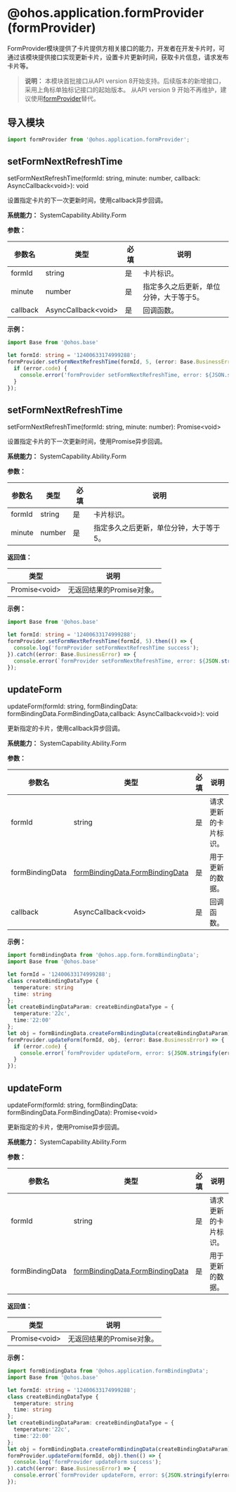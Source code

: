 # @ohos.application.formProvider (formProvider)

FormProvider模块提供了卡片提供方相关接口的能力，开发者在开发卡片时，可通过该模块提供接口实现更新卡片，设置卡片更新时间，获取卡片信息，请求发布卡片等。

> **说明：**
> 本模块首批接口从API version 8开始支持。后续版本的新增接口，采用上角标单独标记接口的起始版本。
> 从API version 9 开始不再维护，建议使用[formProvider](js-apis-app-form-formProvider.md)替代。

## 导入模块

```ts
import formProvider from '@ohos.application.formProvider';
```

## setFormNextRefreshTime

setFormNextRefreshTime(formId: string, minute: number, callback: AsyncCallback&lt;void&gt;): void

设置指定卡片的下一次更新时间，使用callback异步回调。

**系统能力：** SystemCapability.Ability.Form

**参数：**

  | 参数名 | 类型    | 必填 | 说明                                   |
  | ------ | ------ | ---- | ------------------------------------- |
  | formId | string | 是   | 卡片标识。                               |
  | minute | number | 是   | 指定多久之后更新，单位分钟，大于等于5。     |
  | callback | AsyncCallback&lt;void&gt; | 是 | 回调函数。 |

**示例：**

  ```ts
  import Base from '@ohos.base'

  let formId: string = '12400633174999288';
  formProvider.setFormNextRefreshTime(formId, 5, (error: Base.BusinessError) => {
    if (error.code) {
      console.error('formProvider setFormNextRefreshTime, error: ${JSON.stringify(error)}');
    }
  });
  ```

## setFormNextRefreshTime

setFormNextRefreshTime(formId: string, minute: number): Promise&lt;void&gt;

设置指定卡片的下一次更新时间，使用Promise异步回调。

**系统能力：** SystemCapability.Ability.Form

**参数：**

  | 参数名 | 类型    | 必填 | 说明                                   |
  | ------ | ------ | ---- | ------------------------------------- |
  | formId | string | 是   | 卡片标识。                               |
  | minute | number | 是   | 指定多久之后更新，单位分钟，大于等于5。     |

**返回值：**

  | 类型          | 说明                              |
  | ------------- | ---------------------------------- |
  | Promise\<void> | 无返回结果的Promise对象。      |

**示例：**

  ```ts
  import Base from '@ohos.base'

  let formId: string = '12400633174999288';
  formProvider.setFormNextRefreshTime(formId, 5).then(() => {
    console.log('formProvider setFormNextRefreshTime success');
  }).catch((error: Base.BusinessError) => {
    console.error(`formProvider setFormNextRefreshTime, error: ${JSON.stringify(error)}`);
  });
  ```

## updateForm

updateForm(formId: string, formBindingData: formBindingData.FormBindingData,callback: AsyncCallback&lt;void&gt;): void

更新指定的卡片，使用callback异步回调。

**系统能力：** SystemCapability.Ability.Form

**参数：**

  | 参数名 | 类型                                                                    | 必填 | 说明             |
  | ------ | ---------------------------------------------------------------------- | ---- | ---------------- |
  | formId | string                                                                 | 是   | 请求更新的卡片标识。 |
  | formBindingData | [formBindingData.FormBindingData](js-apis-application-formBindingData.md#formbindingdata) | 是   | 用于更新的数据。    |
  | callback | AsyncCallback&lt;void&gt; | 是 | 回调函数。 |

**示例：**

  ```ts
  import formBindingData from '@ohos.app.form.formBindingData';
  import Base from '@ohos.base'

  let formId = '12400633174999288';
  class createBindingDataType {
    temperature: string
    time: string
  };
  let createBindingDataParam: createBindingDataType = {
    temperature:'22c',
    time:'22:00'
  };
  let obj = formBindingData.createFormBindingData(createBindingDataParam);
  formProvider.updateForm(formId, obj, (error: Base.BusinessError) => {
    if (error.code) {
      console.error(`formProvider updateForm, error: ${JSON.stringify(error)}`);
    }
  });
  ```

## updateForm

updateForm(formId: string, formBindingData: formBindingData.FormBindingData): Promise&lt;void&gt;

更新指定的卡片，使用Promise异步回调。

**系统能力：** SystemCapability.Ability.Form

**参数：**

  | 参数名 | 类型                                                                    | 必填 | 说明             |
  | ------ | ---------------------------------------------------------------------- | ---- | ---------------- |
  | formId | string                                                                 | 是   | 请求更新的卡片标识。 |
  | formBindingData | [formBindingData.FormBindingData](js-apis-application-formBindingData.md#formbindingdata)  | 是   | 用于更新的数据。    |

**返回值：**

| 类型           | 说明                                |
| -------------- | ----------------------------------- |
| Promise\<void> | 无返回结果的Promise对象。 |

**示例：**

  ```ts
  import formBindingData from '@ohos.application.formBindingData';
  import Base from '@ohos.base'

  let formId: string = '12400633174999288';
  class createBindingDataType {
    temperature: string
    time: string
  };
  let createBindingDataParam: createBindingDataType = {
    temperature:'22c',
    time:'22:00'
  };
  let obj = formBindingData.createFormBindingData(createBindingDataParam);
  formProvider.updateForm(formId, obj).then(() => {
    console.log('formProvider updateForm success');
  }).catch((error: Base.BusinessError) => {
    console.error(`formProvider updateForm, error: ${JSON.stringify(error)}`);
  });
  ```


